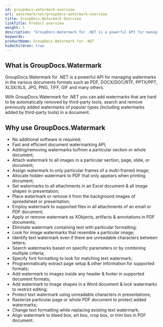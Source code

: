 ```yaml
---
id: groupdocs-watermark-overview
url: watermark/net/groupdocs-watermark-overview
title: GroupDocs.Watermark Overview
linkTitle: Product overview
weight: 1
description: "GroupDocs.Watermark for .NET is a powerful API for managing watermarks in the various documents formats such as PDF, DOCX/DOC/RTF, PPTX/PPT, XLSX/XLS, JPG, PNG, TIFF, GIF and many others."
keywords: 
productName: GroupDocs.Watermark for .NET
hideChildren: true
---
```

## What is GroupDocs.Watermark

GroupDocs.Watermark for .NET is a powerful API for managing watermarks in the various documents formats such as PDF, DOCX/DOC/RTF, PPTX/PPT, XLSX/XLS, JPG, PNG, TIFF, GIF and many others.

With GroupDocs.Watermark for .NET you can add watermarks that are hard to be automatically removed by third-party tools, search and remove previously added watermarks of popular types (including watermarks added by third-party tools) in a document.

## Why use GroupDocs.Watermark

* No additional software is required;
* Fast and efficient document watermarking API;
* Adding/removing watermarks to/from a particular section or whole document;
* Attach watermark to all images in a particular section, page, slide, or document;
* Assign watermark to only particular frames of a multi-framed image;
* Allocate hidden watermark to PDF that only appears when printing document;
* Set watermarks to all attachments in an Excel document & all image shapes in presentation;
* Place watermark or remove it from the background images of spreadsheet or presentation;
* Employ watermark to supported files in all attachments of an email or PDF document;
* Apply or remove watermark as XObjects, artifacts & annotations in PDF documents;
* Eliminate watermark containing text with particular formatting;
* Look for image watermarks that resemble a particular image;
* Identify text watermark even if there are unreadable characters between letters;
* Search watermarks based on specific parameters or by combining multiple criteria;
* Specify font formatting to look for matching text watermark;
* Programmatically extract page setup & other information for supported formats;
* Add watermark to images inside any header & footer in supported document formats;
* Add watermark to image shapes in a Word document & lock watermarks to restrict editing;
* Protect text watermark using unreadable characters in presentations;
* Rasterize particular page or whole PDF document to protect added watermarks;
* Change text formatting while replacing existing text watermark;
* Align watermark to bleed box, art box, crop box, or trim box in PDF document.